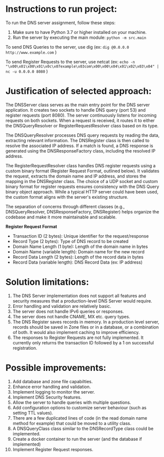 # Instructions to run project:
To run the DNS server assignment, follow these steps:
1. Make sure to have Python 3.7 or higher installed on your machine.
2. Run the server by executing the main module: ```python -m src.main```

To send DNS Queries to the server, use dig (ex:
```dig @0.0.0.0 http://www.example.com```
)

To send Register Requests to the server, use netcat (ex:
```echo -n "\x00\x01\x00\x01\x0c\x07example\x03com\x00\x00\x04\x01\x02\x03\x04" | nc -u 0.0.0.0 8080```
)

# Justification of selected approach:

The DNSServer class serves as the main entry point for the DNS server application. It creates two sockets to handle DNS 
query (port 53) and register requests (port 8080). The server continuously listens for incoming requests on both sockets. When a
request is received, it routes it to either the DNSQueryResolver or RegisterRequestResolver class based on its type.

The DNSQueryResolver processes DNS query requests by reading the data, extracting relevant information. 
The DNSRegister class is then called to resolve the associated IP address. If a match is found, a DNS response is 
generated using the DNSResponseFactory class, including the resolved IP address.

The RegisterRequestResolver class handles DNS register requests using a custom binary format (Register Request Format, 
outlined below). It validates the request, extracts the domain name and IP address, and stores the mapping in the 
DNSRegister class. The choice of a UDP socket and custom binary format for register requests ensures consistency with 
the DNS Query binary object approach. While a typical HTTP server could have been used, the custom format aligns with 
the server's existing structure.

The separation of concerns through different classes (e.g., DNSQueryResolver, DNSResponseFactory, DNSRegister) 
helps organize the codebase and make it more maintainable and scalable.

**Register Request Format**
- Transaction ID (2 bytes): Unique identifier for the request/response
- Record Type (2 bytes): Type of DNS record to be created
- Domain Name Length (1 byte): Length of the domain name in bytes
- Domain Name (variable length): Domain name for the new record
- Record Data Length (2 bytes): Length of the record data in bytes
- Record Data (variable length): DNS Record Data (ex: IP address)

# Solution limitations:
1. The DNS Server implementation does not support all features and security measures that a production-level DNS Server
would require.
2. Error handling and validation are relatively basic.
3. The server does not handle IPv6 queries or responses.
4. The server does not handle CNAME, MX etc. query types.
5. The DNS Register saves records in memory. In a production level server, records should be saved in Zone files or in a
database, or a combination of both. It would also implement caching to improve efficiency.
6. The responses to Register Requests are not fully implemented. It currently only returns the transaction ID followed by a 1 
on successful registration.

# Possible improvements:
1. Add database and zone file capabilties.
2. Enhance error handling and validation.
3. Implement logging to monitor the server.
4. Implement DNS Security features.
5. Allow the server to handle queries with multiple questions.
6. Add configuration options to customize server behaviour (such as setting TTL values).
7. There are a few duplicated lines of code (in the read domain name method for example) that could be moved to a 
utility class.
8. A DNSQueryClass class similar to the DNSRecordType class could be implemented.
9. Create a docker container to run the server (and the database if implemented)
10. Implement Register Request responses.